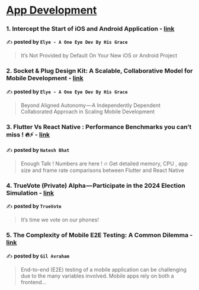 
<h1><a href=https://medium.com/tag/mobile-app-development/recommended target="_blank" rel="noopener noreferrer">App Development</a></h1>
<h3>1. Intercept the Start of iOS and Android Application - <a href="https://medium.com/mobile-app-development-publication/intercept-the-start-of-ios-and-android-application-40e99fcd1d57" target="_blank" rel="noopener noreferrer">link</a></h3>

✍️ **posted by `Elye - A One Eye Dev By His Grace`**

<blockquote>It’s Not Provided by Default On Your New iOS or Android Project</blockquote>

<h3>2. Socket & Plug Design Kit: A Scalable, Collaborative Model for Mobile Development - <a href="https://medium.com/mobile-app-development-publication/socket-plug-design-kit-a-scalable-collaborative-model-for-mobile-development-4572afb99821" target="_blank" rel="noopener noreferrer">link</a></h3>

✍️ **posted by `Elye - A One Eye Dev By His Grace`**

<blockquote>Beyond Aligned Autonomy — A Independently Dependent Collaborated Approach in Scaling Mobile Development</blockquote>

<h3>3. Flutter Vs React Native : Performance Benchmarks you can’t miss ! 🔥⚡️ - <a href="https://medium.com/@nateshmbhat/flutter-vs-react-native-performance-benchmarks-you-cant-miss-️-2e31905df9b4" target="_blank" rel="noopener noreferrer">link</a></h3>

✍️ **posted by `Natesh Bhat`**

<blockquote>Enough Talk ! Numbers are here ! 🔥 Get detailed memory, CPU , app size and frame rate comparisons between Flutter and React Native</blockquote>

<h3>4. TrueVote (Private) Alpha — Participate in the 2024 Election Simulation - <a href="https://medium.com/@truevote/truevote-private-alpha-participate-in-the-2024-election-simulation-b3ebdb7cff27" target="_blank" rel="noopener noreferrer">link</a></h3>

✍️ **posted by `TrueVote`**

<blockquote>It’s time we vote on our phones!</blockquote>

<h3>5. The Complexity of Mobile E2E Testing: A Common Dilemma - <a href="https://medium.com/@hello_73712/the-complexity-of-mobile-e2e-testing-a-common-dilemma-b08495f7f8a3" target="_blank" rel="noopener noreferrer">link</a></h3>

✍️ **posted by `Gil Avraham`**

<blockquote>End-to-end (E2E) testing of a mobile application can be challenging due to the many variables involved. Mobile apps rely on both a frontend…</blockquote>

